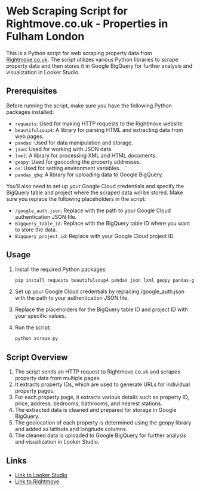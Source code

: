 # Web Scraping Script for Rightmove.co.uk - Properties in Fulham London

This is a Python script for web scraping property data from [Rightmove.co.uk](https://www.rightmove.co.uk/). The script utilizes various Python libraries to scrape property data and then stores it in Google BigQuery for further analysis and visualization in Looker Studio.

## Prerequisites

Before running the script, make sure you have the following Python packages installed:

- `requests`: Used for making HTTP requests to the Rightmove website.
- `beautifulsoup4`: A library for parsing HTML and extracting data from web pages.
- `pandas`: Used for data manipulation and storage.
- `json`: Used for working with JSON data.
- `lxml`: A library for processing XML and HTML documents.
- `geopy`: Used for geocoding the property addresses.
- `os`: Used for setting environment variables.
- `pandas_gbq`: A library for uploading data to Google BigQuery.

You'll also need to set up your Google Cloud credentials and specify the BigQuery table and project where the scraped data will be stored. Make sure you replace the following placeholders in the script:

- `/google_auth.json`: Replace with the path to your Google Cloud authentication JSON file.
- `Bigquery_table_id`: Replace with the BigQuery table ID where you want to store the data.
- `Bigquery_project_id`: Replace with your Google Cloud project ID.

## Usage

1. Install the required Python packages:

   ```bash
   pip install requests beautifulsoup4 pandas json lxml geopy pandas-gbq

2. Set up your Google Cloud credentials by replacing /google_auth.json with the path to your authentication JSON file.

3. Replace the placeholders for the BigQuery table ID and project ID with your specific values.

4. Run the script:
   ```bash
   python scrape.py
## Script Overview

1. The script sends an HTTP request to Rightmove.co.uk and scrapes property data from multiple pages.
2. It extracts property IDs, which are used to generate URLs for individual property pages.
3. For each property page, it extracts various details such as property ID, price, address, bedrooms, bathrooms, and nearest stations.
4. The extracted data is cleaned and prepared for storage in Google BigQuery.
5. The geolocation of each property is determined using the geopy library and added as latitude and longitude columns.
6. The cleaned data is uploaded to Google BigQuery for further analysis and visualization in Looker Studio.

## Links
- [Link to Looker Studio](https://lookerstudio.google.com/u/1/reporting/2f500382-d5ab-44e1-a2f5-c9a91a34e45d/page/BAFcD)
- [Link to Rightmove](https://www.rightmove.co.uk/)

